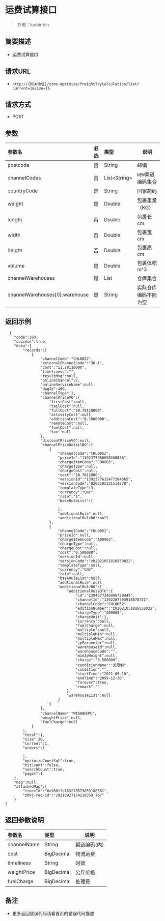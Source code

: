 # 运费试算接口

> 作者：luobinbin

## 简要描述

- 运费试算接口

## 请求URL
- ` http://{网关地址}/ctms-optimize/freightTryCalculation/list?current=1&size=15 `
  
## 请求方式
- POST 

## 参数

|参数名|必选|类型|说明|
|:----    |:---|:----- |-----   |
|postcode	|否	|String	|邮编
|channelCodes	|否	|List&lt;String>	|`NEW`渠道编码集合
|countryCode	|是	|String	|国家简码
|weight	|是	|Double|	包裹重量（KG）
|length	|否	|Double	|包裹长 cm
|width	|否|	Double|	包裹宽 cm
|height	|否	|Double|	包裹高 cm
|volume	|是|	Double	|包裹体积 m^3
|channelWarehouses	|是|	List|	仓库集合
|channelWarehouses[0].warehouse	|是|	String|	实际仓库编码不能为空

## 返回示例 

``` 
  {
    "code":200,
    "success":true,
    "data":{
        "records":[
            {
                "channelCode":"CHL0052",
                "externalChannelCode":"36-1",
                "cost":"11.28110000",
                "timeliness":"",
                "resultMsg":null,
                "onlineChannel":2,
                "onlineServiceName":null,
                "dwgId":499,
                "channelType":2,
                "channelPriceVO":{
                    "firstCost":null,
                    "tailCost":null,
                    "fullCost":"10.78110000",
                    "activityCost":null,
                    "additionCost":"0.5000000",
                    "remoteCost":null,
                    "fuelCost":null,
                    "tax":null
                },
                "discountPriceVO":null,
                "channelPriceDetailBO":[
                    {
                        "channelCode":"CHL0052",
                        "priceId":"1392377956650360836",
                        "chargeItemCode":"C00003",
                        "chargeType":null,
                        "chargeCost":null,
                        "cost":"10.7811000",
                        "versionId":"1392377615477284865",
                        "versionCode":"B202105121514278",
                        "templateType":3,
                        "currency":"CNY",
                        "rate":"1",
                        "baseRuleList":[

                        ],
                        "addtionalRule":null,
                        "additionalRuleBO":null
                    },
                    {
                        "channelCode":"CHL0052",
                        "priceId":null,
                        "chargeItemCode":"A00003",
                        "chargeType":null,
                        "chargeCost":null,
                        "cost":"0.500000",
                        "versionId":null,
                        "versionCode":"zh2021051816550022",
                        "templateType":null,
                        "currency":"CNY",
                        "rate":null,
                        "baseRuleList":null,
                        "addtionalRule":null,
                        "additionalRuleBO":{
                            "additionalRuleDTO":{
                                "id":"1394577246095720449",
                                "channelId":"1392287703918878721",
                                "channelCode":"CHL0052",
                                "editionNumber":"zh2021051816550022",
                                "chargeType":"A00003",
                                "chargeUnit":1,
                                "currency":null,
                                "fuelCharge":null,
                                "multiple":null,
                                "multipleMin":null,
                                "multipleMax":null,
                                "jpParameter":null,
                                "warehouseId":null,
                                "warehouseCode":"",
                                "minJpWeight":null,
                                "charge":"0.500000",
                                "conditionName":"无限制",
                                "condition":"",
                                "startTime":"2021-05-18",
                                "endTime":"2099-12-30",
                                "forever":true,
                                "remark":""
                            },
                            "warehouseList":null
                        }
                    }
                ],
                "channelName":"WISH邮EPC",
                "weightPrice":null,
                "fuelCharge":null
            }
        ],
        "total":1,
        "size":20,
        "current":1,
        "orders":[

        ],
        "optimizeCountSql":true,
        "hitCount":false,
        "searchCount":true,
        "pages":1
    },
    "msg":null,
    "attachedMap":{
        "traceId":"0a9801fc163273573059188561",
        "zhkj-req-id":"20210927174210369_7o7"
    }
}
```

## 返回参数说明 

|参数名|类型|说明|
|:-----  |:-----|-----                           |
|channelName|	String	|渠道编码(内)
|cost	|BigDecimal	|物流运费
|timeliness	|String	|时效
|weightPrice|BigDecimal	|公斤价格
|fuelCharge|BigDecimal|处理费
## 备注 

- 更多返回错误代码请看首页的错误代码描述